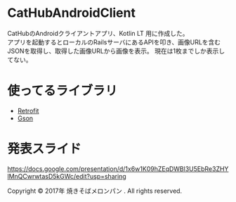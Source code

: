 # CatHubAndroidClient

CatHubのAndroidクライアントアプリ、Kotlin LT 用に作成した。  
アプリを起動するとローカルのRailsサーバにあるAPIを叩き、画像URLを含むJSONを取得し、取得した画像URLから画像を表示。
現在は1枚までしか表示してない。


# 使ってるライブラリ

- [Retrofit](http://square.github.io/retrofit/)
- [Gson](https://github.com/google/gson)


# 発表スライド

https://docs.google.com/presentation/d/1x6w1K09hZEqDWBl3U5EbRe3ZHYlMnQCwrwtasD5kGWc/edit?usp=sharing


Copyright © 2017年 焼きそばメロンパン . All rights reserved.
